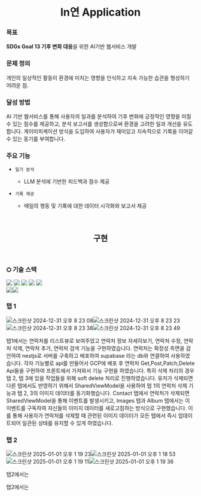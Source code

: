 <div align="center">
<h1> In연 Application </h1>
</div>

### **목표** 
**SDGs Goal 13 기후 변화 대응**을 위한 AI기반 웹서비스 개발

### **문제 정의** 
개인의 일상적인 활동이 환경에 미치는 영향을 인식하고 지속 가능한 습관을 형성하기 어려운 점.

### **달성 방법** 
AI 기반 웹서비스를 통해 사용자의 일과를 분석하여 기후 변화에 긍정적인 영향을 미칠 수 있는 점수를 제공하고, 분석 보고서를 생성함으로써 환경을 고려한 일과 개선을 유도합니다. 게이미피케이션 방식을 도입하여 사용자가 재미있고 지속적으로 기록을 이어갈 수 있는 동기를 부여합니다.

### **주요 기능**
- `일기 분석` 
  - LLM 분석에 기반한 피드백과 점수 제공

- `기록 제공`
  - 매일의 행동 및 기록에 대한  데이터 시각화와 보고서 제공

<br>

<div align="center">
<h2>구현</h2>
</div>

<br>

### ⛭ **기술 스택**
<img src="https://img.shields.io/badge/typescript-3178C6?style=for-the-badge&logo=typescript&logoColor=white"> <img src="https://img.shields.io/badge/NestJS-E0234E?style=for-the-badge&logo=NestJS&logoColor=white"> <img src="https://img.shields.io/badge/Supabase-3FCF8E?style=for-the-badge&logo=Supabase&logoColor=white"> <img src="https://img.shields.io/badge/Docker-2496ED?style=for-the-badge&logo=Docker&logoColor=white">  <img src="https://img.shields.io/badge/Prisma-2D3748?style=for-the-badge&logo=Prisma&logoColor=white">  
<img src="https://img.shields.io/badge/AndroidStudio-000000?style=for-the-badge&logo=AndroidStudio&logoColor=white"><img src="https://img.shields.io/badge/Kotlin-000000?style=for-the-badge&logo=Kotlin&logoColor=white">

### **탭 1**

![스크린샷 2024-12-31 오후 8 23 08](https://github.com/user-attachments/assets/3bcc8233-1073-49a7-9a99-142251f0b658)![스크린샷 2024-12-31 오후 8 23 23](https://github.com/user-attachments/assets/1755f1c6-2a19-489c-aaaf-3e9f1cac2313)![스크린샷 2024-12-31 오후 8 23 38](https://github.com/user-attachments/assets/e0dd7fa3-1408-46c1-bc2b-5fc8500e43ce)![스크린샷 2024-12-31 오후 8 23 49](https://github.com/user-attachments/assets/389f457d-12fe-490f-bb6e-2770ac7d6773)

탭1에서는 연락처를 리스트뷰로 보여주었고 연락처 정보 자세히보기, 연락처 수정, 연락처 삭제, 연락처 추가, 연락처 검색 기능을 구현하였습니다.
연락처는 확장성 측면을 감안하여 nestjs로 서버를 구축하고 배포하여 supabase 라는 db와 연결하여 사용하였습니다.
각자 기능별로 api를 만들어서 GCP에 배포 후 연락처 Get,Post,Patch,Delete Api들을 구현하여 프론트에서 가져와서 기능 구현을 하였습니다.
특히 삭제 처리의 경우 탭 2, 탭 3에 있을 작업들을 위해 soft delete 처리로 진행하였습니다. 유저가 삭제되면 다른 탭에서도 반영하기 위해서
SharedViewModel을 사용하여 탭 1의 연락처 삭제 기능과 탭 2, 3의 이미지 데이터를 동기화했습니다. Contact 탭에서 연락처가 삭제되면 SharedViewModel을 통해 이벤트를 발생시키고, Images 탭과 Album 탭에서는 이 이벤트를 구독하여 자신들의 이미지 데이터를 새로고침하는 방식으로 구현했습니다. 이를 통해 사용자가 연락처를 삭제할 때 관련된 이미지 데이터가 모든 탭에서 즉시 업데이트되어 일관된 상태를 유지할 수 있게 하였습니다.



### **탭 2**

![스크린샷 2025-01-01 오후 1 19 23](https://github.com/user-attachments/assets/02fea3ea-0dcb-4fc1-b3c0-8adab14ba50d)![스크린샷 2025-01-01 오후 1 18 53](https://github.com/user-attachments/assets/cfc7d155-3c3a-4f20-beaf-b428ecd58239)![스크린샷 2025-01-01 오후 1 19 11](https://github.com/user-attachments/assets/649168bb-7b0a-4b1a-9314-776ddeab31e8)![스크린샷 2025-01-01 오후 1 19 36](https://github.com/user-attachments/assets/a47dbd91-c66c-4f1a-8480-ab90cbe60aac)





탭2에서는 


탭2에서는  







